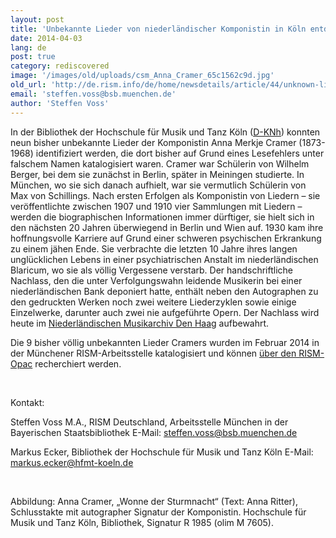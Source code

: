 ```yaml
---
layout: post
title: 'Unbekannte Lieder von niederländischer Komponistin in Köln entdeckt'
date: 2014-04-03
lang: de
post: true
category: rediscovered
image: '/images/old/uploads/csm_Anna_Cramer_65c1562c9d.jpg'
old_url: 'http://de.rism.info/de/home/newsdetails/article/44/unknown-lieder-by-dutch-composer-anna-merkje-cramer-discovered-in-cologne.html'
email: 'steffen.voss@bsb.muenchen.de'
author: 'Steffen Voss'
---
```


<!-- Cramer, „Wonne der Sturmnacht“ -->

In der Bibliothek der Hochschule für Musik und Tanz Köln ([D-KNh](http://opac.rism.info/index.php?id=6&tx_bsbsearch_pi1%5Bsmode%5D=advanced&L=&tx_bsbsearch_pi1%5Bfield%5D%5B0%5D=ssiglum&tx_bsbsearch_pi1%5Bquery%5D%5B0%5D=D-KNh&tx_bsbsearch_pi1%5Bfield%5D%5B1%5D=sauthor&tx_bsbsearch_pi1%5Bquery%5D%5B1%5D=&tx_bsbsearch_pi1%5Bfield%5D%5B2%5D=stitle&tx_bsbsearch_pi1%5Bquery%5D%5B2%5D=&tx_bsbsearch_pi1%5Bsubmit_button%5D=Suche "Öffnet externen Link in neuem Fenster")) konnten neun bisher unbekannte Lieder der Komponistin Anna Merkje Cramer (1873-1968) identifiziert werden, die dort bisher auf Grund eines Lesefehlers unter falschem Namen katalogisiert waren. Cramer war Schülerin von Wilhelm Berger, bei dem sie zunächst in Berlin, später in Meiningen studierte. In München, wo sie sich danach aufhielt, war sie vermutlich Schülerin von Max von Schillings. Nach ersten Erfolgen als Komponistin von Liedern – sie veröffentlichte zwischen 1907 und 1910 vier Sammlungen mit Liedern – werden die biographischen Informationen immer dürftiger, sie hielt sich in den nächsten 20 Jahren überwiegend in Berlin und Wien auf. 1930 kam ihre hoffnungsvolle Karriere auf Grund einer schweren psychischen Erkrankung zu einem jähen Ende. Sie verbrachte die letzten 10 Jahre ihres langen unglücklichen Lebens in einer psychiatrischen Anstalt im niederländischen Blaricum, wo sie als völlig Vergessene verstarb. Der handschriftliche Nachlass, den die unter Verfolgungswahn leidende Musikerin bei einer niederländischen Bank deponiert hatte, enthält neben den Autographen zu den gedruckten Werken noch zwei weitere Liederzyklen sowie einige Einzelwerke, darunter auch zwei nie aufgeführte Opern. Der Nachlass wird heute im [Niederländischen Musikarchiv Den Haag](http://www.nederlandsmuziekinstituut.nl/en/collections/304 "Öffnet externen Link in neuem Fenster") aufbewahrt.

Die 9 bisher völlig unbekannten Lieder Cramers wurden im Februar 2014 in der Münchener RISM-Arbeitsstelle katalogisiert und können [über den RISM-Opac](http://opac.rism.info/index.php?id=6&tx_bsbsearch_pi1%5Bsmode%5D=advanced&L=0&tx_bsbsearch_pi1%5Bfield%5D%5B0%5D=ssiglum&tx_bsbsearch_pi1%5Bquery%5D%5B0%5D=D-KNh&tx_bsbsearch_pi1%5Bfield%5D%5B1%5D=sauthor&tx_bsbsearch_pi1%5Bquery%5D%5B1%5D=Cramer%2C+Anna+Merkje&tx_bsbsearch_pi1%5Bfield%5D%5B2%5D=stitle&tx_bsbsearch_pi1%5Bquery%5D%5B2%5D=&tx_bsbsearch_pi1%5Bsubmit_button%5D=Suche "Öffnet externen Link in neuem Fenster") recherchiert werden.

&nbsp;

Kontakt:

Steffen Voss M.A., RISM Deutschland, Arbeitsstelle München in der Bayerischen Staatsbibliothek
E-Mail: [steffen.voss@bsb.muenchen.de](mailto:steffen.voss@bsb.muenchen.de)

Markus Ecker, Bibliothek der Hochschule für Musik und Tanz Köln
E-Mail: [markus.ecker@hfmt-koeln.de](mailto:markus.ecker@hfmt-koeln.de)

&nbsp;

Abbildung: Anna Cramer, „Wonne der Sturmnacht“ (Text: Anna Ritter), Schlusstakte mit autographer Signatur der Komponistin. Hochschule für Musik und Tanz Köln, Bibliothek, Signatur R 1985 (olim M 7605).

